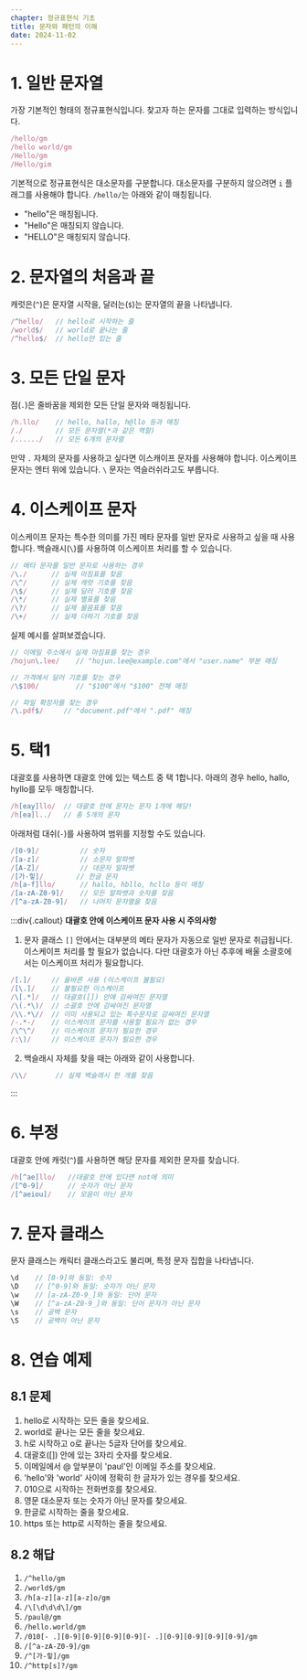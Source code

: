 ```yaml
---
chapter: 정규표현식 기초
title: 문자와 패턴의 이해
date: 2024-11-02
---
```


# 1. 일반 문자열

가장 기본적인 형태의 정규표현식입니다. 찾고자 하는 문자를 그대로 입력하는 방식입니다.

```javascript
/hello/gm
/hello world/gm
/Hello/gm
/Hello/gim
```

기본적으로 정규표현식은 대소문자를 구분합니다. 대소문자를 구분하지 않으려면 `i` 플래그를 사용해야 합니다. `/hello/`는 아래와 같이 매칭됩니다.

- "hello"은 매칭됩니다.
- "Hello"은 매칭되지 않습니다.
- "HELLO"은 매칭되지 않습니다.

# 2. 문자열의 처음과 끝

캐럿은(`^`)은 문자열 시작을, 달러는(`$`)는 문자열의 끝을 나타냅니다.

```javascript
/^hello/   // hello로 시작하는 줄
/world$/   // world로 끝나는 줄
/^hello$/  // hello만 있는 줄
```

# 3. 모든 단일 문자

점(`.`)은 줄바꿈을 제외한 모든 단일 문자와 매칭됩니다.

```javascript
/h.llo/    // hello, hallo, h@llo 등과 매칭
/./        // 모든 문자열(*과 같은 역할)
/....../   // 모든 6개의 문자열
```

만약 `.` 자체의 문자를 사용하고 싶다면 이스캐이프 문자를 사용해야 합니다. 이스케이프 문자는 엔터 위에 있습니다. `\` 문자는 역슬러쉬라고도 부릅니다.

# 4. 이스케이프 문자

이스케이프 문자는 특수한 의미를 가진 메타 문자를 일반 문자로 사용하고 싶을 때 사용합니다. 백슬래시(`\`)를 사용하여 이스케이프 처리를 할 수 있습니다.

```javascript
// 메타 문자를 일반 문자로 사용하는 경우
/\./      // 실제 마침표를 찾음
/\^/      // 실제 캐럿 기호를 찾음
/\$/      // 실제 달러 기호를 찾음
/\*/      // 실제 별표를 찾음
/\?/      // 실제 물음표를 찾음
/\+/      // 실제 더하기 기호를 찾음
```

실제 예시를 살펴보겠습니다.

```javascript
// 이메일 주소에서 실제 마침표를 찾는 경우
/hojun\.lee/    // "hojun.lee@example.com"에서 "user.name" 부분 매칭

// 가격에서 달러 기호를 찾는 경우
/\$100/         // "$100"에서 "$100" 전체 매칭

// 파일 확장자를 찾는 경우
/\.pdf$/     // "document.pdf"에서 ".pdf" 매칭
```

# 5. 택1

대괄호를 사용하면 대괄호 안에 있는 텍스트 중 택 1합니다. 아래의 경우 hello, hallo, hyllo를 모두 매칭합니다.

```javascript
/h[eay]llo/  // 대괄호 안에 문자는 문자 1개에 해당!
/h[ea]l../   // 총 5개의 문자
```

아래처럼 대쉬(`-`)를 사용하여 범위를 지정할 수도 있습니다.

```javascript
/[0-9]/          // 숫자
/[a-z]/          // 소문자 알파벳
/[A-Z]/          // 대문자 알파벳
/[가-힣]/        // 한글 문자
/h[a-f]llo/      // hallo, hbllo, hcllo 등이 매칭
/[a-zA-Z0-9]/    // 모든 알파뱃과 숫자를 찾음
/[^a-zA-Z0-9]/   // 나머지 문자열을 찾음
```

:::div{.callout}
**대괄호 안에 이스케이프 문자 사용 시 주의사항**

1. 문자 클래스 `[]` 안에서는 대부분의 메타 문자가 자동으로 일반 문자로 취급됩니다. 이스케이프 처리를 할 필요가 없습니다. 다만 대괄호가 아닌 추후에 배울 소괄호에서는 이스케이프 처리가 필요합니다.

```javascript
/[.]/     // 올바른 사용 (이스케이프 불필요)
/[\.]/    // 불필요한 이스케이프
/\[.*]/   // 대괄호([]) 안에 감싸여진 문자열
/\(.*\)/  // 소괄호 안에 감싸여진 문자열
/\\.*\//  // 이미 사용되고 있는 특수문자로 감싸여진 문자열
/-.*-/    // 이스케이프 문자를 사용할 필요가 없는 경우
/\^\^/    // 이스케이프 문자가 필요한 경우
/:\)/     // 이스케이프 문자가 필요한 경우
```

2. 백슬래시 자체를 찾을 때는 아래와 같이 사용합니다.
```javascript
/\\/       // 실제 백슬래시 한 개를 찾음
```
:::

# 6. 부정

대괄호 안에 캐럿(`^`)를 사용하면 해당 문자를 제외한 문자를 찾습니다.

```javascript
/h[^ae]llo/   //대괄호 안에 있다면 not에 의미
/[^0-9]/      // 숫자가 아닌 문자
/[^aeiou]/    // 모음이 아닌 문자
```

# 7. 문자 클래스

문자 클래스는 캐릭터 클래스라고도 불리며, 특정 문자 집합을 나타냅니다.

```javascript
\d    // [0-9]와 동일: 숫자
\D    // [^0-9]와 동일: 숫자가 아닌 문자
\w    // [a-zA-Z0-9_]와 동일: 단어 문자
\W    // [^a-zA-Z0-9_]와 동일: 단어 문자가 아닌 문자
\s    // 공백 문자
\S    // 공백이 아닌 문자
```

# 8. 연습 예제

## 8.1 문제
1. hello로 시작하는 모든 줄을 찾으세요.
2. world로 끝나는 모든 줄을 찾으세요.
3. h로 시작하고 o로 끝나는 5글자 단어를 찾으세요.
4. 대괄호([]) 안에 있는 3자리 숫자를 찾으세요.
5. 이메일에서 @ 앞부분이 'paul'인 이메일 주소를 찾으세요.
6. 'hello'와 'world' 사이에 정확히 한 글자가 있는 경우를 찾으세요.
7. 010으로 시작하는 전화번호를 찾으세요.
8. 영문 대소문자 또는 숫자가 아닌 문자를 찾으세요.
9. 한글로 시작하는 줄을 찾으세요.
10. https 또는 http로 시작하는 줄을 찾으세요.

## 8.2 해답
1. `/^hello/gm`
2. `/world$/gm`
3. `/h[a-z][a-z][a-z]o/gm`
4. `/\[\d\d\d\]/gm`
5. `/paul@/gm`
6. `/hello.world/gm`
7. `/010[- .][0-9][0-9][0-9][0-9][- .][0-9][0-9][0-9][0-9]/gm`
8. `/[^a-zA-Z0-9]/gm`
9. `/^[가-힣]/gm`
10. `/^http[s]?/gm`